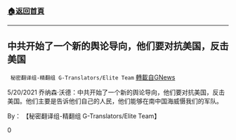 ###  [:house:返回首頁](https://github.com/ourhimalayas/txt)
---

## 中共开始了一个新的舆论导向，他们要对抗美国，反击美国
` 秘密翻译组-精翻组 G-Translators/Elite Team` [轉載自GNews](https://gnews.org/zh-hans/1263809/)

5/20/2021 乔纳森·沃德：中共开始了一个新的舆论导向，他们要对抗美国，反击美国。他们主要是告诉他们自己的人民，他们能够在南中国海威慑我们的军队。

By： 【秘密翻译组-精翻组 G-Translators/Elite Team】

0
